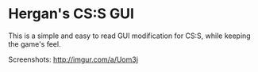 # Hergan's CS:S GUI
This is a simple and easy to read GUI modification for CS:S, while keeping the game's feel.

Screenshots: http://imgur.com/a/Uom3j
